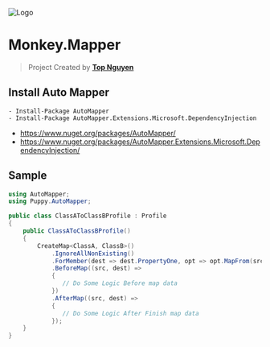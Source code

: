 ﻿![Logo](favicon.ico)
# Monkey.Mapper
> Project Created by [**Top Nguyen**](http://topnguyen.net)

## Install Auto Mapper

```markup
- Install-Package AutoMapper
- Install-Package AutoMapper.Extensions.Microsoft.DependencyInjection
```

- https://www.nuget.org/packages/AutoMapper/
- https://www.nuget.org/packages/AutoMapper.Extensions.Microsoft.DependencyInjection/

## Sample

```csharp
using AutoMapper;
using Puppy.AutoMapper;

public class ClassAToClassBProfile : Profile
{
    public ClassAToClassBProfile()
    {
        CreateMap<ClassA, ClassB>()
            .IgnoreAllNonExisting()
            .ForMember(dest => dest.PropertyOne, opt => opt.MapFrom(src => src.PropertyTwo))
            .BeforeMap((src, dest) =>
            {
               // Do Some Logic Before map data 
            })
            .AfterMap((src, dest) =>
            {
               // Do Some Logic After Finish map data
            });
    }
}
```